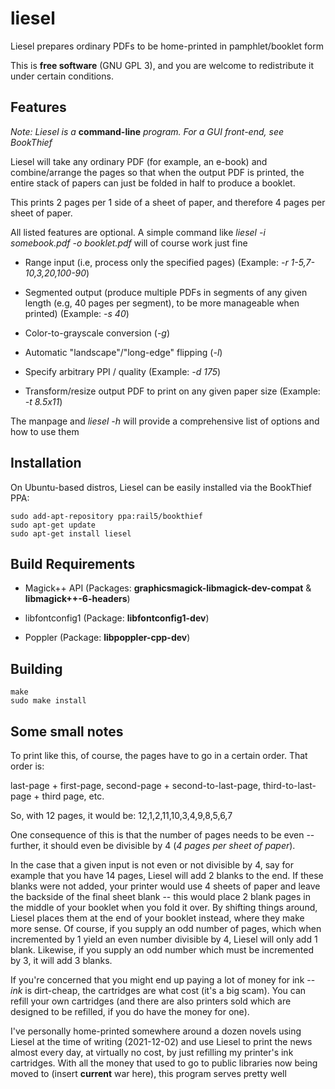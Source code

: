 # liesel

Liesel prepares ordinary PDFs to be home-printed in pamphlet/booklet form

This is **free software** (GNU GPL 3), and you are welcome to redistribute it under certain conditions.

## Features

*Note: Liesel is a* **command-line** *program. For a GUI front-end, see BookThief*

Liesel will take any ordinary PDF (for example, an e-book) and combine/arrange the pages so that when the output PDF is printed, the entire stack of papers can just be folded in half to produce a booklet.

This prints 2 pages per 1 side of a sheet of paper, and therefore 4 pages per sheet of paper.

All listed features are optional. A simple command like *liesel -i somebook.pdf -o booklet.pdf* will of course work just fine

 - Range input (i.e, process only the specified pages) (Example: *-r 1-5,7-10,3,20,100-90*)

 - Segmented output (produce multiple PDFs in segments of any given length (e.g, 40 pages per segment), to be more manageable when printed) (Example: *-s 40*)
 
 - Color-to-grayscale conversion (*-g*)

 - Automatic "landscape"/"long-edge" flipping (*-l*)
 
 - Specify arbitrary PPI / quality (Example: *-d 175*)
 
 - Transform/resize output PDF to print on any given paper size (Example: *-t 8.5x11*)

The manpage and *liesel -h* will provide a comprehensive list of options and how to use them


## Installation

On Ubuntu-based distros, Liesel can be easily installed via the BookThief PPA:

```
sudo add-apt-repository ppa:rail5/bookthief
sudo apt-get update
sudo apt-get install liesel
```

## Build Requirements

- Magick++ API (Packages: **graphicsmagick-libmagick-dev-compat** & **libmagick++-6-headers**)

- libfontconfig1 (Package: **libfontconfig1-dev**)

- Poppler (Package: **libpoppler-cpp-dev**)

## Building

```
make
sudo make install
```

## Some small notes

To print like this, of course, the pages have to go in a certain order. That order is:

last-page + first-page, second-page + second-to-last-page, third-to-last-page + third page, etc.

So, with 12 pages, it would be: 12,1,2,11,10,3,4,9,8,5,6,7

One consequence of this is that the number of pages needs to be even -- further, it should even be divisible by 4 (*4 pages per sheet of paper*).

In the case that a given input is not even or not divisible by 4, say for example that you have 14 pages, Liesel will add 2 blanks to the end. If these blanks were not added, your printer would use 4 sheets of paper and leave the backside of the final sheet blank -- this would place 2 blank pages in the middle of your booklet when you fold it over. By shifting things around, Liesel places them at the end of your booklet instead, where they make more sense. Of course, if you supply an odd number of pages, which when incremented by 1 yield an even number divisible by 4, Liesel will only add 1 blank. Likewise, if you supply an odd number which must be incremented by 3, it will add 3 blanks.

If you're concerned that you might end up paying a lot of money for ink -- *ink* is dirt-cheap, the cartridges are what cost (it's a big scam). You can refill your own cartridges (and there are also printers sold which are designed to be refilled, if you do have the money for one).

I've personally home-printed somewhere around a dozen novels using Liesel at the time of writing (2021-12-02) and use Liesel to print the news almost every day, at virtually no cost, by just refilling my printer's ink cartridges. With all the money that used to go to public libraries now being moved to (insert **current** war here), this program serves pretty well
